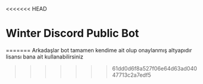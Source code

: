 <<<<<<< HEAD
# Winter Discord Public Bot
=======
Arkadaşlar bot tamamen kendime ait olup onaylanmış altyapıdır lisansı bana ait kullanabilirsiniz
>>>>>>> 61dd0d6f8a527f06e64d63ad04047713c2a7edf5
